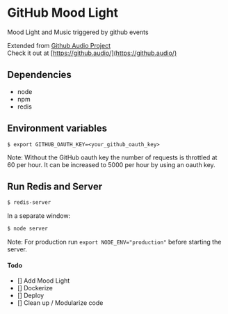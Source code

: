 GitHub Mood Light
============

Mood Light and Music triggered by github events

Extended from [Github Audio Project](https://github.com/debugger22/github-audio)<br>
Check it out at [https://github.audio/](https://github.audio/)

Dependencies
---------------------
* node
* npm
* redis

Environment variables
---------------------

```
$ export GITHUB_OAUTH_KEY=<your_github_oauth_key>
```
Note: Without the GitHub oauth key the number of requests is throttled at 60 per hour. It can be increased to 5000 per hour by using an oauth key.

Run Redis and Server
----------

```bash
$ redis-server
```

In a separate window:

```bash
$ node server
```

Note: For production run `export NODE_ENV="production"` before starting the server.


#### Todo
- [] Add Mood Light
- [] Dockerize
- [] Deploy
- [] Clean up / Modularize code